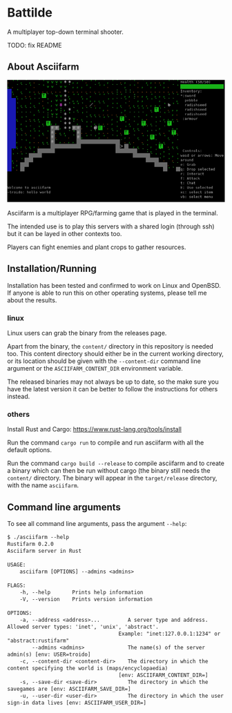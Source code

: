 # Battilde

A multiplayer top-down terminal shooter.

TODO: fix README


## About Asciifarm

![asciifarm screenshot](img/Screenshot_2020-04-12_11-31-20.png)

Asciifarm is a multiplayer RPG/farming game that is played in the terminal.

The intended use is to play this servers with a shared login (through ssh) but it can be layed in other contexts too.

Players can fight enemies and plant crops to gather resources.


## Installation/Running

Installation has been tested and confirmed to work on Linux and OpenBSD.
If anyone is able to run this on other operating systems, please tell me about the results.

### linux

Linux users can grab the binary from the releases page.

Apart from the binary, the `content/` directory in this repository is needed too.
This content directory should either be in the current working directory, or its location should be given with the `--content-dir` command line argument or the `ASCIIFARM_CONTENT_DIR` environment variable.

The released binaries may not always be up to date, so the make sure you have the latest version it can be better to follow the instructions for others instead.

### others

Install Rust and Cargo: https://www.rust-lang.org/tools/install

Run the command `cargo run` to compile and run asciifarm with all the default options.

Run the command `cargo build --release` to compile asciifarm and to create a binary which can then be run without cargo (the binary still needs the `content/` directory.
The binary will appear in the `target/release` directory, with the name `asciifarm`.


## Command line arguments

To see all command line arguments, pass the argument `--help`:

	$ ./asciifarm --help
	Rustifarm 0.2.0
	Asciifarm server in Rust

	USAGE:
		asciifarm [OPTIONS] --admins <admins>

	FLAGS:
		-h, --help       Prints help information
		-V, --version    Prints version information

	OPTIONS:
		-a, --address <address>...         A server type and address. Allowed server types: 'inet', 'unix', 'abstract'.
										Example: "inet:127.0.0.1:1234" or "abstract:rustifarm"
			--admins <admins>              The name(s) of the server admin(s) [env: USER=troido]
		-c, --content-dir <content-dir>    The directory in which the content specifying the world is (maps/encyclopaedia)
										[env: ASCIIFARM_CONTENT_DIR=]
		-s, --save-dir <save-dir>          The directory in which the savegames are [env: ASCIIFARM_SAVE_DIR=]
		-u, --user-dir <user-dir>          The directory in which the user sign-in data lives [env: ASCIIFARM_USER_DIR=]

